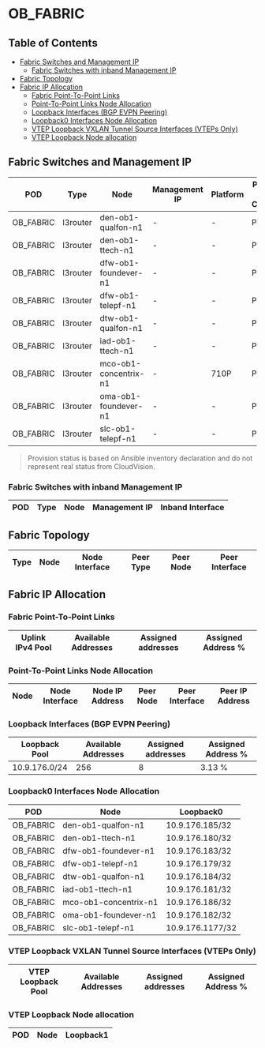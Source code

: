 # OB_FABRIC

## Table of Contents

- [Fabric Switches and Management IP](#fabric-switches-and-management-ip)
  - [Fabric Switches with inband Management IP](#fabric-switches-with-inband-management-ip)
- [Fabric Topology](#fabric-topology)
- [Fabric IP Allocation](#fabric-ip-allocation)
  - [Fabric Point-To-Point Links](#fabric-point-to-point-links)
  - [Point-To-Point Links Node Allocation](#point-to-point-links-node-allocation)
  - [Loopback Interfaces (BGP EVPN Peering)](#loopback-interfaces-bgp-evpn-peering)
  - [Loopback0 Interfaces Node Allocation](#loopback0-interfaces-node-allocation)
  - [VTEP Loopback VXLAN Tunnel Source Interfaces (VTEPs Only)](#vtep-loopback-vxlan-tunnel-source-interfaces-vteps-only)
  - [VTEP Loopback Node allocation](#vtep-loopback-node-allocation)

## Fabric Switches and Management IP

| POD | Type | Node | Management IP | Platform | Provisioned in CloudVision | Serial Number |
| --- | ---- | ---- | ------------- | -------- | -------------------------- | ------------- |
| OB_FABRIC | l3router | den-ob1-qualfon-n1 | - | - | Provisioned | WTW23320663 |
| OB_FABRIC | l3router | den-ob1-ttech-n1 | - | - | Provisioned | WTW23320663 |
| OB_FABRIC | l3router | dfw-ob1-foundever-n1 | - | - | Provisioned | WTW23320663 |
| OB_FABRIC | l3router | dfw-ob1-telepf-n1 | - | - | Provisioned | WTW23320663 |
| OB_FABRIC | l3router | dtw-ob1-qualfon-n1 | - | - | Provisioned | WTW23320663 |
| OB_FABRIC | l3router | iad-ob1-ttech-n1 | - | - | Provisioned | WTW23320663 |
| OB_FABRIC | l3router | mco-ob1-concentrix-n1 | - | 710P | Provisioned | WTW23320662 |
| OB_FABRIC | l3router | oma-ob1-foundever-n1 | - | - | Provisioned | WTW23320663 |
| OB_FABRIC | l3router | slc-ob1-telepf-n1 | - | - | Provisioned | WTW23320663 |

> Provision status is based on Ansible inventory declaration and do not represent real status from CloudVision.

### Fabric Switches with inband Management IP

| POD | Type | Node | Management IP | Inband Interface |
| --- | ---- | ---- | ------------- | ---------------- |

## Fabric Topology

| Type | Node | Node Interface | Peer Type | Peer Node | Peer Interface |
| ---- | ---- | -------------- | --------- | ----------| -------------- |

## Fabric IP Allocation

### Fabric Point-To-Point Links

| Uplink IPv4 Pool | Available Addresses | Assigned addresses | Assigned Address % |
| ---------------- | ------------------- | ------------------ | ------------------ |

### Point-To-Point Links Node Allocation

| Node | Node Interface | Node IP Address | Peer Node | Peer Interface | Peer IP Address |
| ---- | -------------- | --------------- | --------- | -------------- | --------------- |

### Loopback Interfaces (BGP EVPN Peering)

| Loopback Pool | Available Addresses | Assigned addresses | Assigned Address % |
| ------------- | ------------------- | ------------------ | ------------------ |
| 10.9.176.0/24 | 256 | 8 | 3.13 % |

### Loopback0 Interfaces Node Allocation

| POD | Node | Loopback0 |
| --- | ---- | --------- |
| OB_FABRIC | den-ob1-qualfon-n1 | 10.9.176.185/32 |
| OB_FABRIC | den-ob1-ttech-n1 | 10.9.176.180/32 |
| OB_FABRIC | dfw-ob1-foundever-n1 | 10.9.176.183/32 |
| OB_FABRIC | dfw-ob1-telepf-n1 | 10.9.176.179/32 |
| OB_FABRIC | dtw-ob1-qualfon-n1 | 10.9.176.184/32 |
| OB_FABRIC | iad-ob1-ttech-n1 | 10.9.176.181/32 |
| OB_FABRIC | mco-ob1-concentrix-n1 | 10.9.176.186/32 |
| OB_FABRIC | oma-ob1-foundever-n1 | 10.9.176.182/32 |
| OB_FABRIC | slc-ob1-telepf-n1 | 10.9.176.1177/32 |

### VTEP Loopback VXLAN Tunnel Source Interfaces (VTEPs Only)

| VTEP Loopback Pool | Available Addresses | Assigned addresses | Assigned Address % |
| --------------------- | ------------------- | ------------------ | ------------------ |

### VTEP Loopback Node allocation

| POD | Node | Loopback1 |
| --- | ---- | --------- |
